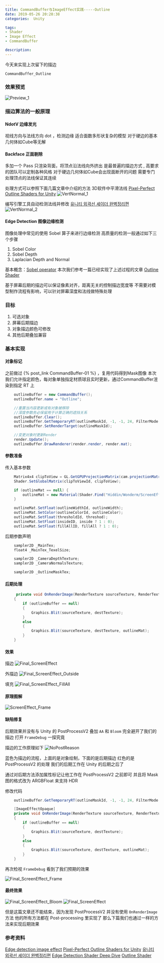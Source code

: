 ```yaml
---
title: CommandBuffer与ImageEffect实践-----Outline
date: 2019-05-26 20:28:38
categories:  Unity

tags:
- Shader 
- Image Effect 
- CommandBuffer

description:
---
```

今天来实现上次留下的描边

<!--more-->

`CommandBuffer_Outline`

### 效果预览
![Preview_1](Final_ScreenEffect_Bloom.png)

### 描边算法的一般原理

#### NdotV 边缘发光
视线方向与法线方向 dot ，检测边缘
适合面数多形状复杂的模型
对于硬边的基本几何体如Cube等无解

#### Backface 正面剔除
多加一个 Pass 只渲染背面，将顶点沿法线向外挤出
是最普遍的描边方式 , 高要求的团队可以定制各种风格
对于硬边几何体如Cube会出现面断开的问题
需要专门处理顶点的法线保证其连续

处理方式可以参照下面几篇文章中介绍的方法
3D软件中平滑法线 
[Pixel-Perfect Outline Shaders for Unity](https://www.videopoetics.com/tutorials/pixel-perfect-outline-shaders-unity/)
![VertNormal_1](VertNormal_1.png)

编写引擎工具自动检测法线并修改
[유니티 외곽선 셰이더 완벽정리편](https://blog.naver.com/mnpshino/221495979665)
![VertNormal_2](VertNormal_2.png)

#### Edge Detection 图像边缘检测

图像处理中常见的使用 Sobel 算子来进行边缘检测
高质量的检测一般通过如下三个步骤

1. Sobel Color
2. Sobel Depth
3. Laplacian Depth and Normal

基本概念：[Sobel operator](https://en.wikipedia.org/wiki/Sobel_operator)
本次我们参考一篇已经实现了上述过程的文章
[Outline Shader](https://roystan.net/articles/outline-shader.html)

基于屏幕后期的描边可以保证像素对齐，距离无关的控制描边宽度等
不需要对模型制作流程有影响，可以针对屏幕深度和法线做特殊处理


### 目标
1. 可选对象
2. 屏幕后期描边
3. 对象描边颜色可修改
4. 其他后期叠加兼容

### 基本实现

#### 对象标记

之前做过  {% post_link CommandBuffer-01 %} ，复用代码得到Mask图像
本次我们允许指定颜色，每对象单独指定材质球且实时更新，通过CommandBuffer渲染到指定 RT 上


```csharp
	outlineBuffer = new CommandBuffer();
	outlineBuffer.name = "Outline";

	//重置当内容更新或有对象被移除
	//深度参数务必保留用于计算正确的遮挡关系
  	outlineBuffer.Clear();
    outlineBuffer.GetTemporaryRT(outlineMaskId, -1, -1, 24, FilterMode.Bilinear);
    outlineBuffer.SetRenderTarget(outlineMaskId);

    //变更对象时更新Render
    render.Update();
    outlineBuffer.DrawRenderer(render.render, render.mat);

```

#### 参数准备

传入基本参数
```csharp
	Matrix4x4 clipToView = GL.GetGPUProjectionMatrix(cam.projectionMatrix, true).inverse;
	Shader.SetGlobalMatrix(clipToViewId, clipToView);

	if (outlineMat == null) {
 		outlineMat = new Material(Shader.Find("Hiddin/Wonderm/ScreenEffect/Outline"));
	}

	outlineMat.SetFloat(outlineWidthId, outlineWidth);
	outlineMat.SetColor(outlineColorId, outlineColor);
	outlineMat.SetFloat(thresholdId, threshod);
	outlineMat.SetFloat(insideID, inside ? 1 : 0);
	outlineMat.SetFloat(fillAllID, fillAll ? 1 : 0);
```

后期参数声明
```c
	sampler2D _MainTex;
	float4 _MainTex_TexelSize;

	sampler2D _CameraDepthTexture;
	sampler2D _CameraNormalsTexture;

	sampler2D _OutlineMaskTex;
```

#### 后期处理

```csharp
	 private void OnRenderImage(RenderTexture sourceTexture, RenderTexture destTexture)
	{
	    if (outlineBuffer == null)
	    {
	        Graphics.Blit(sourceTexture, destTexture);
	    }
	    else
	    {
	        Graphics.Blit(sourceTexture, destTexture, outlineMat);
	    }
	}
```

#### 效果

描边
![Final_ScreenEffect](Final_ScreenEffect.png)

外描边
![Final_ScreenEffect_Outside](Final_ScreenEffect_Outside.png)

填充
![Final_ScreenEffect_FillAll](Final_ScreenEffect_FillAll.png)

#### 原理图解

![ScreenEffect_Frame](ScreenEffect_Frame.png)


#### 缺陷修复

后期效果并没有与 Unity 的 PostProcessV2 叠加
`AA` 和 `Bloom` 完全避开了我们的描边
打开 `FrameDebug` 一探究竟

描边的工作原理如下
![NoPostReason](NoPostReason.png)

蓝色为描边的流程，上面的是对象绘制，下面的是后期描边
红色的是  PostProcessV2 的处理
我们的后期工作在 Unity 的后期之后了

通过对后期方法添加属性标记让他工作在 PostProcessV2 之前即可
并且将 Mask 图的格式改为 ARGBFloat 来支持 HDR  

修改代码
```csharp
 	outlineBuffer.GetTemporaryRT(outlineMaskId, -1, -1, 24, FilterMode.Bilinear, RenderTextureFormat.ARGBFloat);

  	[ImageEffectOpaque]
	private void OnRenderImage(RenderTexture sourceTexture, RenderTexture destTexture)
	{
		if (outlineBuffer == null)
		{
			Graphics.Blit(sourceTexture, destTexture);
		}
		else
		{
			Graphics.Blit(sourceTexture, destTexture, outlineMat);
		}
	}
```

再次检视 `FrameDebug` 看到了我们预期的效果

![Final_ScreenEffect_Frame](Final_ScreenEffect_Frame.png)

#### 最终效果

![Final_ScreenEffect_Bloom](Final_ScreenEffect_Bloom.png)
![Final_ScreenEffect](Final_ScreenEffect.png)

但是这篇文章还不能结束，因为发现 PostProcessV2 并没有使用 `OnRenderImage` 方法
他的所有方法都在 Post-processing 里实现了
那么下篇我们也通过一样的方法来实现后期效果


### 参考资料

[Edge detection image effect](https://halisavakis.com/my-take-on-shaders-edge-detection-image-effect/)
[Pixel-Perfect Outline Shaders for Unity](https://www.videopoetics.com/tutorials/pixel-perfect-outline-shaders-unity/)
[유니티 외곽선 셰이더 완벽정리편](https://blog.naver.com/mnpshino/221495979665)
[Edge Detection Shader Deep Dive](http://williamchyr.com/2015/08/edge-detection-shader-deep-dive-part-1-even-or-thinner-edges/)
[Outline Shader](https://roystan.net/articles/outline-shader.html)